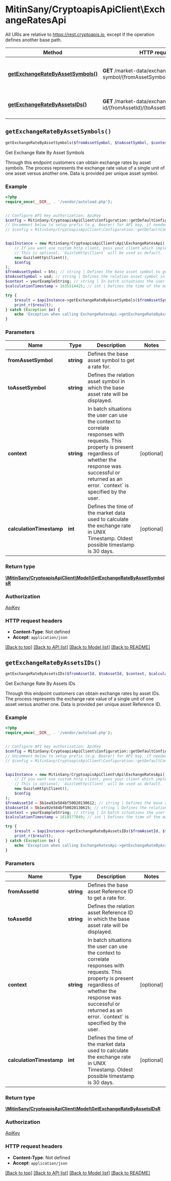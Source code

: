 # MitinSany/CryptoapisApiClient\ExchangeRatesApi

All URIs are relative to https://rest.cryptoapis.io, except if the operation defines another base path.

| Method | HTTP request | Description |
| ------------- | ------------- | ------------- |
| [**getExchangeRateByAssetSymbols()**](ExchangeRatesApi.md#getExchangeRateByAssetSymbols) | **GET** /market-data/exchange-rates/by-symbol/{fromAssetSymbol}/{toAssetSymbol} | Get Exchange Rate By Asset Symbols |
| [**getExchangeRateByAssetsIDs()**](ExchangeRatesApi.md#getExchangeRateByAssetsIDs) | **GET** /market-data/exchange-rates/by-id/{fromAssetId}/{toAssetId} | Get Exchange Rate By Assets IDs |


## `getExchangeRateByAssetSymbols()`

```php
getExchangeRateByAssetSymbols($fromAssetSymbol, $toAssetSymbol, $context, $calculationTimestamp): \MitinSany/CryptoapisApiClient\Model\GetExchangeRateByAssetSymbolsR
```

Get Exchange Rate By Asset Symbols

Through this endpoint customers can obtain exchange rates by asset symbols. The process represents the exchange rate value of a single unit of one asset versus another one. Data is provided per unique asset symbol.

### Example

```php
<?php
require_once(__DIR__ . '/vendor/autoload.php');


// Configure API key authorization: ApiKey
$config = MitinSany/CryptoapisApiClient\Configuration::getDefaultConfiguration()->setApiKey('x-api-key', 'YOUR_API_KEY');
// Uncomment below to setup prefix (e.g. Bearer) for API key, if needed
// $config = MitinSany/CryptoapisApiClient\Configuration::getDefaultConfiguration()->setApiKeyPrefix('x-api-key', 'Bearer');


$apiInstance = new MitinSany/CryptoapisApiClient\Api\ExchangeRatesApi(
    // If you want use custom http client, pass your client which implements `GuzzleHttp\ClientInterface`.
    // This is optional, `GuzzleHttp\Client` will be used as default.
    new GuzzleHttp\Client(),
    $config
);
$fromAssetSymbol = btc; // string | Defines the base asset symbol to get a rate for.
$toAssetSymbol = usd; // string | Defines the relation asset symbol in which the base asset rate will be displayed.
$context = yourExampleString; // string | In batch situations the user can use the context to correlate responses with requests. This property is present regardless of whether the response was successful or returned as an error. `context` is specified by the user.
$calculationTimestamp = 1635514425; // int | Defines the time of the market data used to calculate the exchange rate in UNIX Timestamp. Oldest possible timestamp is 30 days.

try {
    $result = $apiInstance->getExchangeRateByAssetSymbols($fromAssetSymbol, $toAssetSymbol, $context, $calculationTimestamp);
    print_r($result);
} catch (Exception $e) {
    echo 'Exception when calling ExchangeRatesApi->getExchangeRateByAssetSymbols: ', $e->getMessage(), PHP_EOL;
}
```

### Parameters

| Name | Type | Description  | Notes |
| ------------- | ------------- | ------------- | ------------- |
| **fromAssetSymbol** | **string**| Defines the base asset symbol to get a rate for. | |
| **toAssetSymbol** | **string**| Defines the relation asset symbol in which the base asset rate will be displayed. | |
| **context** | **string**| In batch situations the user can use the context to correlate responses with requests. This property is present regardless of whether the response was successful or returned as an error. &#x60;context&#x60; is specified by the user. | [optional] |
| **calculationTimestamp** | **int**| Defines the time of the market data used to calculate the exchange rate in UNIX Timestamp. Oldest possible timestamp is 30 days. | [optional] |

### Return type

[**\MitinSany/CryptoapisApiClient\Model\GetExchangeRateByAssetSymbolsR**](../Model/GetExchangeRateByAssetSymbolsR.md)

### Authorization

[ApiKey](../../README.md#ApiKey)

### HTTP request headers

- **Content-Type**: Not defined
- **Accept**: `application/json`

[[Back to top]](#) [[Back to API list]](../../README.md#endpoints)
[[Back to Model list]](../../README.md#models)
[[Back to README]](../../README.md)

## `getExchangeRateByAssetsIDs()`

```php
getExchangeRateByAssetsIDs($fromAssetId, $toAssetId, $context, $calculationTimestamp): \MitinSany/CryptoapisApiClient\Model\GetExchangeRateByAssetsIDsR
```

Get Exchange Rate By Assets IDs

Through this endpoint customers can obtain exchange rates by asset IDs. The process represents the exchange rate value of a single unit of one asset versus another one. Data is provided per unique asset Reference ID.

### Example

```php
<?php
require_once(__DIR__ . '/vendor/autoload.php');


// Configure API key authorization: ApiKey
$config = MitinSany/CryptoapisApiClient\Configuration::getDefaultConfiguration()->setApiKey('x-api-key', 'YOUR_API_KEY');
// Uncomment below to setup prefix (e.g. Bearer) for API key, if needed
// $config = MitinSany/CryptoapisApiClient\Configuration::getDefaultConfiguration()->setApiKeyPrefix('x-api-key', 'Bearer');


$apiInstance = new MitinSany/CryptoapisApiClient\Api\ExchangeRatesApi(
    // If you want use custom http client, pass your client which implements `GuzzleHttp\ClientInterface`.
    // This is optional, `GuzzleHttp\Client` will be used as default.
    new GuzzleHttp\Client(),
    $config
);
$fromAssetId = 5b1ea92e584bf50020130612; // string | Defines the base asset Reference ID to get a rate for.
$toAssetId = 5b1ea92e584bf50020130615; // string | Defines the relation asset Reference ID in which the base asset rate will be displayed.
$context = yourExampleString; // string | In batch situations the user can use the context to correlate responses with requests. This property is present regardless of whether the response was successful or returned as an error. `context` is specified by the user.
$calculationTimestamp = 1618577849; // int | Defines the time of the market data used to calculate the exchange rate in UNIX Timestamp. Oldest possible timestamp is 30 days.

try {
    $result = $apiInstance->getExchangeRateByAssetsIDs($fromAssetId, $toAssetId, $context, $calculationTimestamp);
    print_r($result);
} catch (Exception $e) {
    echo 'Exception when calling ExchangeRatesApi->getExchangeRateByAssetsIDs: ', $e->getMessage(), PHP_EOL;
}
```

### Parameters

| Name | Type | Description  | Notes |
| ------------- | ------------- | ------------- | ------------- |
| **fromAssetId** | **string**| Defines the base asset Reference ID to get a rate for. | |
| **toAssetId** | **string**| Defines the relation asset Reference ID in which the base asset rate will be displayed. | |
| **context** | **string**| In batch situations the user can use the context to correlate responses with requests. This property is present regardless of whether the response was successful or returned as an error. &#x60;context&#x60; is specified by the user. | [optional] |
| **calculationTimestamp** | **int**| Defines the time of the market data used to calculate the exchange rate in UNIX Timestamp. Oldest possible timestamp is 30 days. | [optional] |

### Return type

[**\MitinSany/CryptoapisApiClient\Model\GetExchangeRateByAssetsIDsR**](../Model/GetExchangeRateByAssetsIDsR.md)

### Authorization

[ApiKey](../../README.md#ApiKey)

### HTTP request headers

- **Content-Type**: Not defined
- **Accept**: `application/json`

[[Back to top]](#) [[Back to API list]](../../README.md#endpoints)
[[Back to Model list]](../../README.md#models)
[[Back to README]](../../README.md)
